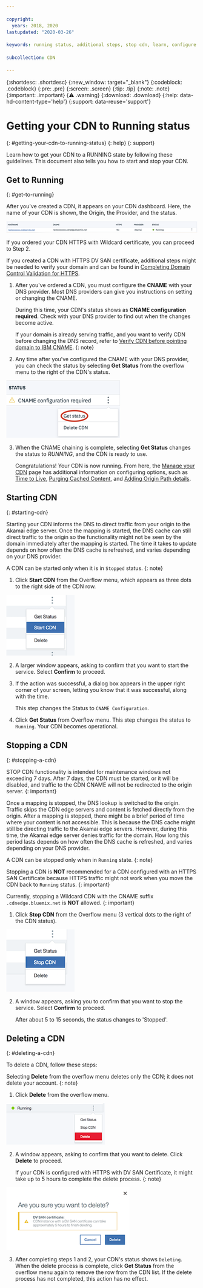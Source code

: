 ```yaml
---

copyright:
  years: 2018, 2020
lastupdated: "2020-03-26"

keywords: running status, additional steps, stop cdn, learn, configure cname, delete cdn, start cdn

subcollection: CDN

---
```


{:shortdesc: .shortdesc}
{:new_window: target="_blank"}
{:codeblock: .codeblock}
{:pre: .pre}
{:screen: .screen}
{:tip: .tip}
{:note: .note}
{:important: .important}
{:warning: .warning}
{:download: .download}
{:help: data-hd-content-type='help'}
{:support: data-reuse='support'}

# Getting your CDN to Running status
{: #getting-your-cdn-to-running-status}
{: help}
{: support}

Learn how to get your CDN to a RUNNING state by following these guidelines. This document also tells you how to start and stop your CDN.

## Get to Running
{: #get-to-running}

After you've created a CDN, it appears on your CDN dashboard. Here, the name of your CDN is shown, the Origin, the Provider, and the status.  

 ![Mapping list screen capture](images/mapping-list.png)

If you ordered your CDN HTTPS with Wildcard certificate, you can proceed to Step 2.

If you created a CDN with HTTPS DV SAN certificate, additional steps might be needed to verify your domain and can be found in [Completing Domain Control Validation for HTTPS](/docs/CDN?topic=CDN-completing-domain-control-validation-for-https-with-dv-san).

1. After you've ordered a CDN, you must configure the **CNAME** with your DNS provider. Most DNS providers can give you instructions on setting or changing the CNAME.

   During this time, your CDN's status shows as **CNAME configuration required**. Check with your DNS provider to find out when the changes become active.

   If your domain is already serving traffic, and you want to verify CDN before changing the DNS record, refer to [Verify CDN before pointing domain to IBM CNAME](/docs/CDN?topic=CDN-verify-cdn-before-pointing-domain-to-ibm-cname).
{: note}

2. Any time after you've configured the CNAME with your DNS provider, you can check the status by selecting **Get Status** from the overflow menu to the right of the CDN's status.

  ![CNAME getStatus](images/cname-getstatus.png)  

3. When the CNAME chaining is complete, selecting **Get Status** changes the status to *RUNNING*, and the CDN is ready to use.

   Congratulations! Your CDN is now running. From here, the [Manage your CDN](/docs/CDN?topic=CDN-manage-your-cdn#manage-your-cdn) page has additional information on configuring options, such as [Time to Live](/docs/CDN?topic=CDN-manage-your-cdn#setting-content-caching-time-using-time-to-live), [Purging Cached Content](/docs/CDN?topic=CDN-manage-your-cdn#purging-cached-content), and [Adding Origin Path details](/docs/CDN?topic=CDN-manage-your-cdn#adding-origin-path-details).

## Starting CDN
{: #starting-cdn}

Starting your CDN informs the DNS to direct traffic from your origin to the Akamai edge server. Once the mapping is started, the DNS cache can still direct traffic to the origin so the functionality might not be seen by the domain immediately after the mapping is started. The time it takes to update depends on how often the DNS cache is refreshed, and varies depending on your DNS provider.

A CDN can be started only when it is in `Stopped` status.
{: note}

1. Click **Start CDN** from the Overflow menu, which appears as three dots to the right side of the CDN row.

  ![Overflow menu](images/start_cdn.png)

2. A larger window appears, asking to confirm that you want to start the service. Select **Confirm** to proceed.

3. If the action was successful, a dialog box appears in the upper right corner of your screen, letting you know that it was successful, along with the time.

   This step changes the Status to `CNAME Configuration`.

4. Click **Get Status** from Overflow menu. This step changes the status to `Running`. Your CDN becomes operational.

## Stopping a CDN
{: #stopping-a-cdn}

STOP CDN functionality is intended for maintenance windows not exceeding 7 days. After 7 days, the CDN must be started, or it will be disabled, and traffic to the CDN CNAME will not be redirected to the origin server.
{: important}

Once a mapping is stopped, the DNS lookup is switched to the origin. Traffic skips the CDN edge servers and content is fetched directly from the origin. After a mapping is stopped, there might be a brief period of time where your content is not accessible. This is because the DNS cache might still be directing traffic to the Akamai edge servers. However, during this time, the Akamai edge server denies traffic for the domain. How long this period lasts depends on how often the DNS cache is refreshed, and varies depending on your DNS provider.

A CDN can be stopped only when in `Running` state.
{: note}

Stopping a CDN is **NOT** recommended for a CDN configured with an HTTPS SAN Certificate because HTTPS traffic might not work when you move the CDN back to `Running` status.
{: important}

Currently, stopping a Wildcard CDN with the CNAME suffix `.cdnedge.bluemix.net` is **NOT** allowed.
{: important}

1. Click **Stop CDN** from the Overflow menu (3 vertical dots to the right of the CDN status).

  ![Overflow menu](images/stop_cdn.png)

2. A window appears, asking you to confirm that you want to stop the service. Select **Confirm** to proceed.

   After about 5 to 15 seconds, the status changes to 'Stopped'.

## Deleting a CDN
{: #deleting-a-cdn}

To delete a CDN, follow these steps:

Selecting **Delete** from the overflow menu deletes only the CDN; it does not delete your account.
{: note}

1. Click **Delete** from the overflow menu.

 ![Delete CDN Overflow menu](images/delete_cdn.png)

2. A window appears, asking to confirm that you want to delete. Click **Delete** to proceed.

   If your CDN is configured with HTTPS with DV SAN Certificate, it might take up to 5 hours to complete the delete process.
   {: note}

  ![Delete with Warning](images/delete-with-warning.png)

3. After completing steps 1 and 2, your CDN's status shows `Deleting`. When the delete process is complete, click **Get Status** from the overflow menu again to remove the row from the CDN list. If the delete process has not completed, this action has no effect.
